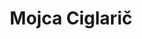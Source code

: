 ---
SICRIS: Assoc. Prof. Mojca Ciglarič, PhD
draft: false
fixName: mojca_ciglarič
lab: Computer Communications Laboratory
labPos: Head of Laboratory
location: R3.71 - Študentski referat, vodja
mailInfo: mojca.ciglaric@fri.uni-lj.si
officeHours: null
profName: Assoc. Prof. Mojca Ciglarič, PhD
profTitle: Associate Professor
telephoneInfo: null
title: Mojca Ciglarič
---